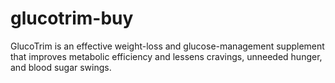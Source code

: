 # glucotrim-buy
GlucoTrim is an effective weight-loss and glucose-management supplement that improves metabolic efficiency and lessens cravings, unneeded hunger, and blood sugar swings.
